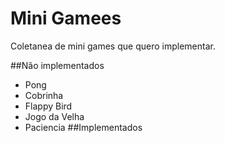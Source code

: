 # Mini Gamees
Coletanea de mini games que quero implementar.

##Não implementados
* Pong
* Cobrinha
* Flappy Bird
* Jogo da Velha
* Paciencia
##Implementados